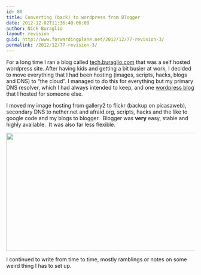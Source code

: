 ```yaml
---
id: 80
title: Converting (back) to wordpress from Blogger
date: 2012-12-02T11:36:40-06:00
author: Nick Buraglio
layout: revision
guid: http://www.forwardingplane.net/2012/12/77-revision-3/
permalink: /2012/12/77-revision-3/
---
```

For a long time I ran a blog called [tech.buraglio.com](http://www.forwardingplane.net) that was a self hosted wordpress site. After having kids and getting a bit busier at work, I decided to move everything that I had been hosting (images, scripts, hacks, blogs and DNS) to &#8220;the cloud&#8221;. I managed to do this for everything but my primary DNS resolver, which I had always intended to keep, and one [wordpress blog](http://www.shitenonions.com) that I hosted for someone else.

I moved my image hosting from gallery2 to flickr (backup on picasaweb), secondary DNS to nether.net and afraid.org, scripts, hacks and the like to google code and my blogs to blogger.  Blogger was **very** easy, stable and highly available.  It was also far less flexible.

<img class="alignnone" src="http://www.undertheradarblog.com/wp-content/uploads/2011/12/Top-5-Best-Free-Cloud-Storage-Services-That-You-Need-And-Are-Useful.png" alt="" width="600" height="316" /> 

I continued to write from time to time, mostly ramblings or notes on some weird thing I has to set up.